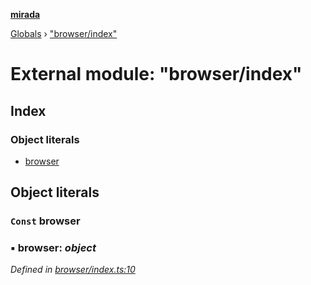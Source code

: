 **[mirada](../README.md)**

[Globals](../README.md) › ["browser/index"](_browser_index_.md)

# External module: "browser/index"

## Index

### Object literals

* [browser](_browser_index_.md#const-browser)

## Object literals

### `Const` browser

### ▪ **browser**: *object*

*Defined in [browser/index.ts:10](https://github.com/cancerberoSgx/mirada/blob/ff42750/mirada/src/browser/index.ts#L10)*